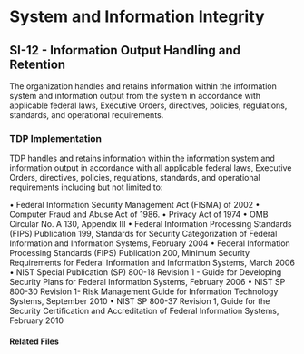 # System and Information Integrity
## SI-12 - Information Output Handling and Retention

The organization handles and retains information within the information system and 
information output from the system in accordance with applicable federal laws, 
Executive Orders, directives, policies, regulations, standards, and operational 
requirements.

### TDP Implementation

TDP handles and retains information within the information system and information output in accordance with all applicable federal laws, Executive Orders, directives, policies, regulations, standards, and operational requirements including but not limited to:

• Federal Information Security Management Act (FISMA) of 2002
• Computer Fraud and Abuse Act of 1986.
• Privacy Act of 1974
• OMB Circular No. A 130, Appendix III
• Federal Information Processing Standards (FIPS) Publication 199, Standards for Security Categorization of Federal Information and Information Systems, February 2004
• Federal Information Processing Standards (FIPS) Publication 200, Minimum Security Requirements for Federal Information and Information Systems, March 2006
• NIST Special Publication (SP) 800-18 Revision 1 - Guide for Developing Security Plans for Federal Information Systems, February 2006
• NIST SP 800-30 Revision 1- Risk Management Guide for Information Technology Systems, September 2010
• NIST SP 800-37 Revision 1, Guide for the Security Certification and Accreditation of Federal Information Systems, February 2010


#### Related Files

